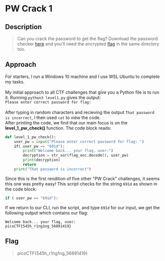 # PW Crack 1
## Description
> Can you crack the password to get the flag?
> Download the password checker [here](https://artifacts.picoctf.net/c/51/level1.py) and you'll need the encrypted [flag](https://artifacts.picoctf.net/c/51/level1.flag.txt.enc) in the same directory too.
## Approach
For starters, I run a Windows 10 machine and I use WSL Ubuntu to complete my tasks.<br><br>
My initial approach to all CTF challenges that give you a Python file is to run it. Running `python3 level1.py` gives the output:<br>
`Please enter correct password for flag:`<br><br>
After typing in random characters and recieving the output `That password is incorrect`, I then used `cat` to view the code.<br>
After printing the code, we find that our main focus is on the <b>level_1_pw_check()</b> function. The code block reads:<br>
```python
def level_1_pw_check():
    user_pw = input("Please enter correct password for flag: ")
    if( user_pw == "691d"):
        print("Welcome back... your flag, user:")
        decryption = str_xor(flag_enc.decode(), user_pw)
        print(decryption)
        return
    print("That password is incorrect")
```
Since this is the first rendition of five other "PW Crack" challenges, it seems this one was pretty easy! This script checks for the string `691d` as shown in the code block:
```python
if ( user_pw == "691d"):
```
If we return to our CLI, run the script, and type `691d` for our input, we get the following output which contains our flag:
```
Welcome back... your flag, user:
picoCTF{545h_r1ng1ng_56891419}
```
## Flag
> picoCTF{545h_r1ng1ng_56891419}
